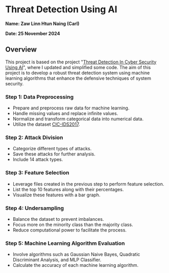 # Threat Detection Using AI

**Name: Zaw Linn Htun Naing (Carl)**

**Date: 25 November 2024**

## Overview

This project is based on the project "[Threat Detection In Cyber Security Using AI](https://github.com/yasakrami/Threat-Detection-in-Cyber-Security-Using-AI)", where I updated and simplified some code. The aim of this project is to develop a robust threat detection system using machine learning algorithms that enhance the defensive techniques of system security.

### Step 1: Data Preprocessing

- Prepare and preprocess raw data for machine learning.
- Handle missing values and replace infinite values.
- Normalize and transform categorical data into numerical data.
- Utilize the dataset [CIC-IDS2017](https://www.kaggle.com/datasets/chethuhn/network-intrusion-dataset).

### Step 2: Attack Division

- Categorize different types of attacks.
- Save these attacks for further analysis.
- Include 14 attack types.

### Step 3: Feature Selection

- Leverage files created in the previous step to perform feature selection.
- List the top 10 features along with their percentages.
- Visualize these features with a bar graph.

### Step 4: Undersampling

- Balance the dataset to prevent imbalances.
- Focus more on the minority class than the majority class.
- Reduce computational power to facilitate the process.

### Step 5: Machine Learning Algorithm Evaluation

- Involve algorithms such as Gaussian Naive Bayes, Quadratic Discriminant Analysis, and MLP Classifier.
- Calculate the accuracy of each machine learning algorithm.


